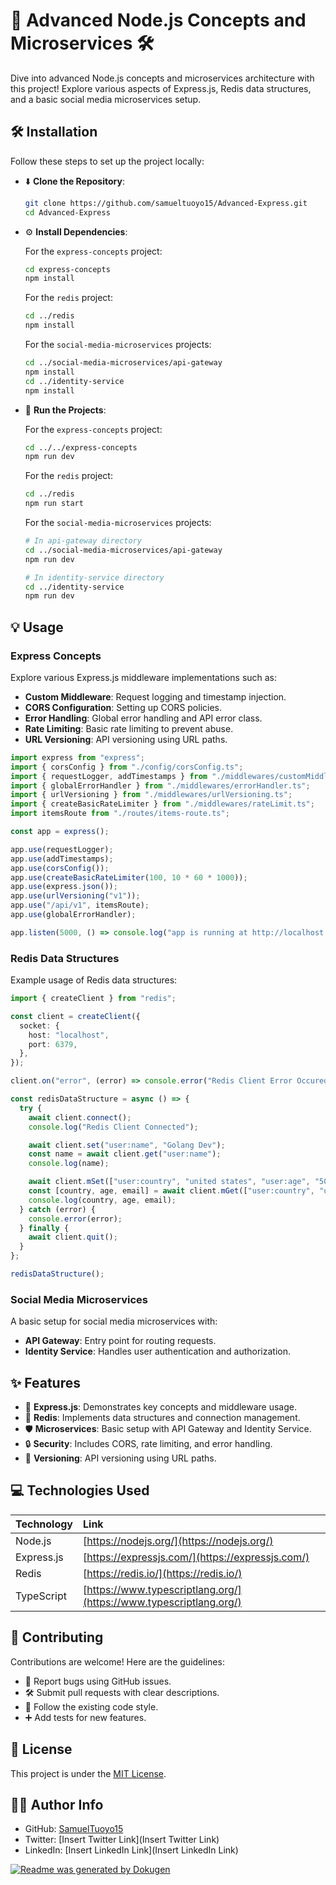 # 🚀 Advanced Node.js Concepts and Microservices 🛠️

Dive into advanced Node.js concepts and microservices architecture with this project! Explore various aspects of Express.js, Redis data structures, and a basic social media microservices setup.

## 🛠️ Installation

Follow these steps to set up the project locally:

- ⬇️ **Clone the Repository**:
  ```bash
  git clone https://github.com/samueltuoyo15/Advanced-Express.git
  cd Advanced-Express
  ```

- ⚙️ **Install Dependencies**:

  For the `express-concepts` project:
    ```bash
    cd express-concepts
    npm install
    ```
    
  For the `redis` project:
    ```bash
    cd ../redis
    npm install
    ```
  
  For the `social-media-microservices` projects:
    ```bash
    cd ../social-media-microservices/api-gateway
    npm install
    cd ../identity-service
    npm install
    ```

- 🚀 **Run the Projects**:

  For the `express-concepts` project:
    ```bash
    cd ../../express-concepts
    npm run dev
    ```

  For the `redis` project:
    ```bash
    cd ../redis
    npm run start
    ```

  For the `social-media-microservices` projects:
    ```bash
    # In api-gateway directory
    cd ../social-media-microservices/api-gateway
    npm run dev

    # In identity-service directory
    cd ../identity-service
    npm run dev
    ```

## 💡 Usage

### Express Concepts

Explore various Express.js middleware implementations such as:

- **Custom Middleware**: Request logging and timestamp injection.
- **CORS Configuration**: Setting up CORS policies.
- **Error Handling**: Global error handling and API error class.
- **Rate Limiting**: Basic rate limiting to prevent abuse.
- **URL Versioning**: API versioning using URL paths.

```typescript
import express from "express";
import { corsConfig } from "./config/corsConfig.ts";
import { requestLogger, addTimestamps } from "./middlewares/customMiddleware.ts";
import { globalErrorHandler } from "./middlewares/errorHandler.ts";
import { urlVersioning } from "./middlewares/urlVersioning.ts";
import { createBasicRateLimiter } from "./middlewares/rateLimit.ts";
import itemsRoute from "./routes/items-route.ts";

const app = express();

app.use(requestLogger);
app.use(addTimestamps);
app.use(corsConfig());
app.use(createBasicRateLimiter(100, 10 * 60 * 1000));
app.use(express.json());
app.use(urlVersioning("v1"));
app.use("/api/v1", itemsRoute);
app.use(globalErrorHandler);

app.listen(5000, () => console.log("app is running at http://localhost:5000"));
```

### Redis Data Structures

Example usage of Redis data structures:

```typescript
import { createClient } from "redis";

const client = createClient({
  socket: {
    host: "localhost",
    port: 6379,
  },
});

client.on("error", (error) => console.error("Redis Client Error Occured!", error));

const redisDataStructure = async () => {
  try {
    await client.connect();
    console.log("Redis Client Connected");

    await client.set("user:name", "Golang Dev");
    const name = await client.get("user:name");
    console.log(name);

    await client.mSet(["user:country", "united states", "user:age", "50", "user:email", "test@gmail.com"]);
    const [country, age, email] = await client.mGet(["user:country", "user:age", "user:email"]);
    console.log(country, age, email);
  } catch (error) {
    console.error(error);
  } finally {
    await client.quit();
  }
};

redisDataStructure();
```

### Social Media Microservices

A basic setup for social media microservices with:

- **API Gateway**: Entry point for routing requests.
- **Identity Service**: Handles user authentication and authorization.

## ✨ Features

- 🚀 **Express.js**: Demonstrates key concepts and middleware usage.
- 💾 **Redis**: Implements data structures and connection management.
- 🛡️ **Microservices**: Basic setup with API Gateway and Identity Service.
- 🔒 **Security**: Includes CORS, rate limiting, and error handling.
- 🚦 **Versioning**: API versioning using URL paths.

## 💻 Technologies Used

| Technology | Link                                                                        |
| :---------- | :-------------------------------------------------------------------------- |
| Node.js    | [https://nodejs.org/](https://nodejs.org/)                                  |
| Express.js | [https://expressjs.com/](https://expressjs.com/)                             |
| Redis      | [https://redis.io/](https://redis.io/)                                      |
| TypeScript | [https://www.typescriptlang.org/](https://www.typescriptlang.org/)         |

## 🤝 Contributing

Contributions are welcome! Here are the guidelines:

- 🐞 Report bugs using GitHub issues.
- 🛠️ Submit pull requests with clear descriptions.
- 📝 Follow the existing code style.
- ➕ Add tests for new features.

## 📜 License

This project is under the [MIT License](LICENSE).

## 🧑‍💻 Author Info

- GitHub: [SamuelTuoyo15](https://github.com/samueltuoyo15)
- Twitter: [Insert Twitter Link](Insert Twitter Link)
- LinkedIn: [Insert LinkedIn Link](Insert LinkedIn Link)

[![Readme was generated by Dokugen](https://img.shields.io/badge/Readme%20was%20generated%20by-Dokugen-brightgreen)](https://github.com/samueltuoyo15/Dokugen)
